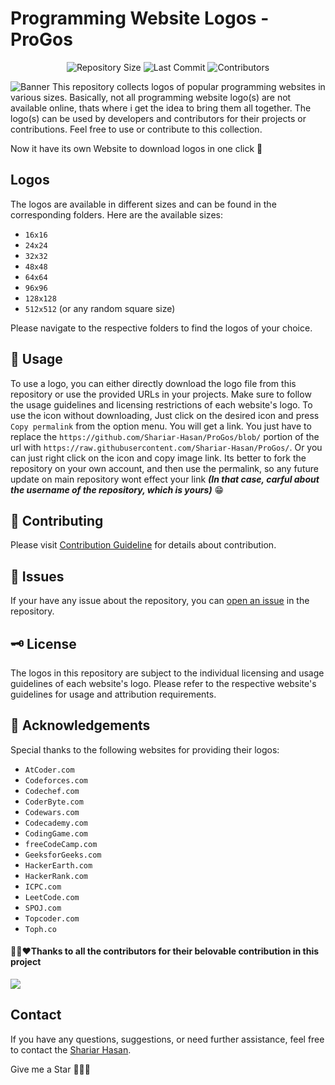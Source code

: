 # Programming Website Logos - **ProGos**

<div align="center">

![Repository Size](https://img.shields.io/github/repo-size/Shariar-Hasan/ProGos)
![Last Commit](https://img.shields.io/github/last-commit/Shariar-Hasan/ProGos)
![Contributors](https://img.shields.io/github/contributors/Shariar-Hasan/ProGos)

</div>

![Banner](./Banner.png)
This repository collects logos of popular programming websites in various sizes. Basically, not all programming website logo(s) are not available online, thats where i get the idea to bring them all together. The logo(s) can be used by developers and contributors for their projects or contributions. Feel free to use or contribute to this collection.

Now it have its own Website to download logos in one click 🥳

## Logos

The logos are available in different sizes and can be found in the corresponding folders. Here are the available sizes:

- `16x16`
- `24x24`
- `32x32`
- `48x48`
- `64x64`
- `96x96`
- `128x128`
- `512x512` (or any random square size)

Please navigate to the respective folders to find the logos of your choice.

## 📃 Usage

To use a logo, you can either directly download the logo file from this repository or use the provided URLs in your projects. Make sure to follow the usage guidelines and licensing restrictions of each website's logo.
To use the icon without downloading, Just click on the desired icon and press `Copy permalink` from the option menu. You will get a link. You just have to replace the `https://github.com/Shariar-Hasan/ProGos/blob/` portion of the url with `https://raw.githubusercontent.com/Shariar-Hasan/ProGos/`. Or you can just right click on the icon and copy image link. Its better to fork the repository on your own account, and then use the permalink, so any future update on main repository wont effect your link **_(In that case, carful about the username of the repository, which is yours)_** 😁

## 🛂 Contributing

Please visit [Contribution Guideline](./Contributing.md) for details about contribution.

## 🔀 Issues

If your have any issue about the repository, you can [open an issue](https://github.com/Shariar-Hasan/ProGos/issues) in the repository.

## 🗝️ License

The logos in this repository are subject to the individual licensing and usage guidelines of each website's logo. Please refer to the respective website's guidelines for usage and attribution requirements.

## 📃 Acknowledgements

Special thanks to the following websites for providing their logos:

- `AtCoder.com`
- `Codeforces.com`
- `Codechef.com`
- `CoderByte.com`
- `Codewars.com`
- `Codecademy.com`
- `CodingGame.com`
- `freeCodeCamp.com`
- `GeeksforGeeks.com`
- `HackerEarth.com`
- `HackerRank.com`
- `ICPC.com`
- `LeetCode.com`
- `SPOJ.com`
- `Topcoder.com`
- `Toph.co`

#### 🙏🥳❤️Thanks to all the contributors for their belovable contribution in this project

<a href="https://github.com/Shariar-Hasan/ProGos/graphs/contributors">
  <img src="https://contrib.rocks/image?repo=Shariar-Hasan/ProGos" />
</a>

## Contact

If you have any questions, suggestions, or need further assistance, feel free to contact the [Shariar Hasan](https://github.com/Shariar-Hasan).

Give me a Star 🥺🥺🥺
